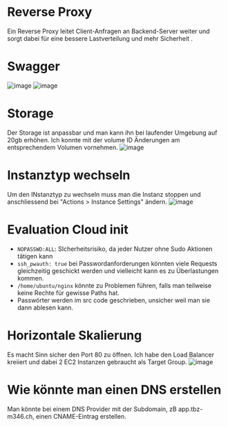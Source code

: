 # Reverse Proxy

Ein Reverse Proxy leitet Client-Anfragen an Backend-Server weiter und sorgt dabei für eine bessere Lastverteilung und mehr Sicherheit .

# Swagger
![image](https://github.com/user-attachments/assets/9b798164-c11c-4fc1-8ed5-1ea97f8c8fe4)
![image](https://github.com/user-attachments/assets/ce08a4c7-ce0d-418d-a0ba-5ffd907272eb)

# Storage
Der Storage ist anpassbar und man kann ihn bei laufender Umgebung auf 20gb erhöhen. Ich konnte mit der volume ID Änderungen am entsprechendem Volumen vornehmen.
![image](https://github.com/user-attachments/assets/c3cd8460-20dc-43ad-98b5-e667fc40c532)

# Instanztyp wechseln
Um den INstanztyp zu wechseln muss man die Instanz stoppen und anschliessend bei "Actions > Instance Settings" ändern.
![image](https://github.com/user-attachments/assets/04c0a68b-7530-44e8-b0b9-f4c35d6fe198)

# Evaluation Cloud init
- ```NOPASSWD:ALL```: SIcherheitsrisiko, da jeder Nutzer ohne Sudo Aktionen tätigen kann
- ```ssh_pwauth: true``` bei Passwordanforderungen könnten viele Requests gleichzeitig geschickt werden und vielleicht kann es zu Überlastungen kommen.
- ```/home/ubuntu/nginx``` könnte zu Problemen führen, falls man teilweise keine Rechte für gewisse Paths hat.
- Passwörter werden im src code geschrieben, unsicher weil man sie dann ablesen kann.

# Horizontale Skalierung
Es macht Sinn sicher den Port 80 zu öffnen. Ich habe den Load Balancer kreiiert und dabei 2 EC2 Instanzen gebraucht als Target Group.
![image](https://github.com/user-attachments/assets/57a24c12-45d2-41bc-b2c7-50addbcc8585)


# Wie könnte man einen DNS erstellen
Man könnte bei einem DNS Provider mit der Subdomain, zB app.tbz-m346.ch, einen CNAME-Eintrag erstellen.
